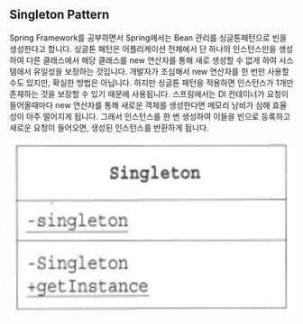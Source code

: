 ## Singleton Pattern ##
Spring Framework를 공부하면서 Spring에서는 Bean 관리를 싱글톤패턴으로 빈을 생성한다고 합니다.
싱글톤 패턴은 어플리케이션 전체에서 단 하나의 인스턴스만을 생성하여 다른 클래스에서 해당 클래스를 new 연산자를 통해 새로 생성할 수 없게 하여 시스템에서 유일성을 보장하는 것입니다.
개발자가 조심해서 new 연산자를 한 번만 사용할 수도 있지만, 확실한 방법은 아닙니다.
하지만 싱글톤 패턴을 적용하면 인스턴스가 1개만 존재하는 것을 보장할 수 있기 때문에 사용됩니다.
스프링에서는 DI 컨테이너가 요청이 들어올때마다 new 연산자를 통해 새로운 객체를 생성한다면 메모리 낭비가 심해 효율성이 아주 떨어지게 됩니다.
그래서 인스턴스를 한 번 생성하여 이들을 빈으로 등록하고 새로운 요청이 들어오면, 생성된 인스턴스를 반환하게 됩니다.


![img.png](img.png)